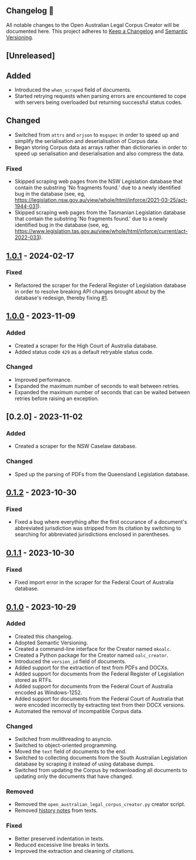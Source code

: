 ## Changelog 🔄
All notable changes to the Open Australian Legal Corpus Creator will be documented here. This project adheres to [Keep a Changelog](https://keepachangelog.com/en/1.1.0/) and [Semantic Versioning](https://semver.org/spec/v2.0.0.html).

## [Unreleased]
## Added
- Introduced the `when_scraped` field of documents.
- Started retrying requests when parsing errors are encountered to cope with servers being overloaded but returning successful status codes.

## Changed
- Switched from `attrs` and `orjson` to `msgspec` in order to speed up and simplify the serialisation and deserialisation of Corpus data.
- Began storing Corpus data as arrays rather than dictionaries in order to speed up serialisation and deserialisation and also compress the data.

### Fixed
- Skipped scraping web pages from the NSW Legislation database that contain the substring 'No fragments found.' due to a newly identified bug in the database (see, eg, https://legislation.nsw.gov.au/view/whole/html/inforce/2021-03-25/act-1944-031).
- Skipped scraping web pages from the Tasmanian Legislation database that contain the substring 'No fragments found.' due to a newly identified bug in the database (see, eg, https://www.legislation.tas.gov.au/view/whole/html/inforce/current/act-2022-033).

## [1.0.1] - 2024-02-17
### Fixed
- Refactored the scraper for the Federal Register of Legislation database in order to resolve breaking API changes brought about by the database's redesign, thereby fixing [#1](https://github.com/umarbutler/open-australian-legal-corpus-creator/issues/1).

## [1.0.0] - 2023-11-09
### Added
- Created a scraper for the High Court of Australia database.
- Added status code `429` as a default retryable status code.

### Changed
- Improved performance.
- Expanded the maximum number of seconds to wait between retries.
- Expanded the maximum number of seconds that can be waited between retries before raising an exception.

## [0.2.0] - 2023-11-02
### Added
- Created a scraper for the NSW Caselaw database.

### Changed
- Sped up the parsing of PDFs from the Queensland Legislation database.

## [0.1.2] - 2023-10-30
### Fixed
- Fixed a bug where everything after the first occurance of a document's abbreviated jurisdiction was stripped from its citation by switching to searching for abbreviated jurisdictions enclosed in parentheses.

## [0.1.1] - 2023-10-30
### Fixed
- Fixed import error in the scraper for the Federal Court of Australia database.

## [0.1.0] - 2023-10-29
### Added
- Created this changelog.
- Adopted Semantic Versioning.
- Created a command-line interface for the Creator named `mkoalc`.
- Created a Python package for the Creator named `oalc_creator`.
- Introduced the `version_id` field of documents.
- Added support for the extraction of text from PDFs and DOCXs.
- Added support for documents from the Federal Register of Legislation stored as RTFs.
- Added support for documents from the Federal Court of Australia encoded as Windows-1252.
- Added support for documents from the Federal Court of Australia that were encoded incorrectly by extracting text from their DOCX versions.
- Automated the removal of incompatible Corpus data.

### Changed
- Switched from mulithreading to asyncio.
- Switched to object-oriented programming.
- Moved the `text` field of documents to the end.
- Switched to collecting documents from the South Australian Legislation database by scraping it instead of using database dumps.
- Switched from updating the Corpus by redownloading all documents to updating only the documents that have changed.

### Removed
- Removed the `open_australian_legal_corpus_creator.py` creator script.
- Removed [history notes](https://legislation.nsw.gov.au/help/inlinehistorynotes) from texts.

### Fixed
- Better preserved indentation in texts.
- Reduced excessive line breaks in texts.
- Improved the extraction and cleaning of citations.

[1.0.1]: https://github.com/umarbutler/open-australian-legal-corpus-creator/compare/v1.0.0...v1.0.1
[1.0.0]: https://github.com/umarbutler/open-australian-legal-corpus-creator/compare/v0.1.2...v1.0.0
[0.1.2]: https://github.com/umarbutler/open-australian-legal-corpus-creator/compare/v0.1.1...v0.1.2
[0.1.1]: https://github.com/umarbutler/open-australian-legal-corpus-creator/compare/v0.1.0...v0.1.1
[0.1.0]: https://github.com/umarbutler/open-australian-legal-corpus-creator/releases/tag/v0.1.0